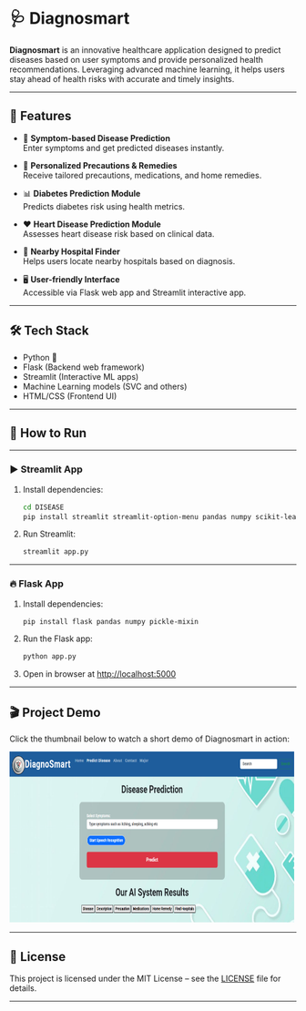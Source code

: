 # 🩺 Diagnosmart

**Diagnosmart** is an innovative healthcare application designed to predict diseases based on user symptoms and provide personalized health recommendations. Leveraging advanced machine learning, it helps users stay ahead of health risks with accurate and timely insights.

---

## 🚀 Features

- 📝 **Symptom-based Disease Prediction**  
  Enter symptoms and get predicted diseases instantly.

- 💊 **Personalized Precautions & Remedies**  
  Receive tailored precautions, medications, and home remedies.

- 📊 **Diabetes Prediction Module**  
  Predicts diabetes risk using health metrics.

- ❤️ **Heart Disease Prediction Module**  
  Assesses heart disease risk based on clinical data.

- 🏥 **Nearby Hospital Finder**  
  Helps users locate nearby hospitals based on diagnosis.

- 🖥️ **User-friendly Interface**  
  Accessible via Flask web app and Streamlit interactive app.

---

## 🛠️ Tech Stack

- Python 🐍  
- Flask (Backend web framework)  
- Streamlit (Interactive ML apps)  
- Machine Learning models (SVC and others)  
- HTML/CSS (Frontend UI)  

---

## 🏃 How to Run

---
  
### ▶️ Streamlit App

1. Install dependencies:

    ```bash
    cd DISEASE
    pip install streamlit streamlit-option-menu pandas numpy scikit-learn
    ```

2. Run Streamlit:

    ```bash
    streamlit app.py
    ```

---

### 🔥 Flask App

1. Install dependencies:

    ```bash
    pip install flask pandas numpy pickle-mixin
    ```

2. Run the Flask app:

    ```bash
    python app.py
    ```

3. Open in browser at [http://localhost:5000](http://localhost:5000)

---

## 🎬 Project Demo

Click the thumbnail below to watch a short demo of Diagnosmart in action:

<a href="https://www.youtube.com/watch?v=y06p7-kj-yI" target="_blank">
  <img src="demo.png" alt="Watch the Demo" width="500" height="300" />
</a>

---

## 📝 License

This project is licensed under the MIT License – see the [LICENSE](LICENSE) file for details.

---
